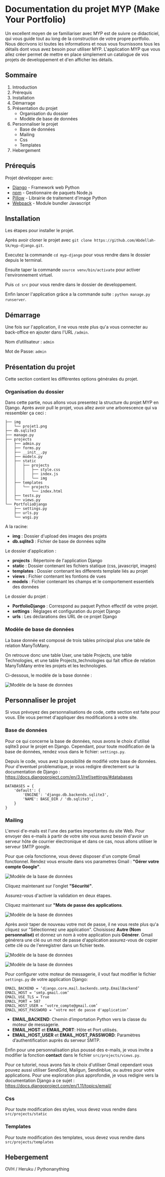 # Documentation du projet MYP (Make Your Portfolio)

Un excellent moyen de se familiariser avec MYP est de suivre ce didacticiel, qui vous guide tout au long de la construction de votre propre portfolio. Nous décrivons ici toutes les informations et nous vous fournissons tous les détails dont vous avez besoin pour utiliser MYP. L'application MYP que vous allez créer permet de mettre en place simplement un catalogue de vos projets de developpement et d'en afficher les détails.

## Sommaire

1. Introduction
2. Prérequis 
3. Installation
4. Démarrage 
6. Présentation du projet
    * Organisation du dossier
    * Modèle de base de données
7. Personnaliser le projet
    * Base de données
    * Mailing
    * Css
    * Templates
8. Hebergement

## Prérequis


Projet développer avec:

* [Django](https://www.djangoproject.com/) - Framework web Python
* [npm](https://www.npmjs.com/) - Gestionnaire de paquets Node.js
* [Pillow](https://pillow.readthedocs.io/en/stable/) - Librairie de traitement d'image Python
* [Webpack](https://webpack.js.org/) - Module bundler Javascript


## Installation


Les étapes pour installer le projet.

Après avoir cloner le projet avec ``git clone https://github.com/Abdellah-Sk/myp-django.git``.

Executez la commande ``cd myp-django`` pour vous rendre dans le dossier depuis le terminal.

Ensuite taper la commande ``source venv/bin/activate`` pour activer l'environnement virtuel.

Puis ``cd src`` pour vous rendre dans le dossier de developpement.

Enfin lancer l'application grâce a la commande suite : ``python manage.py runserver``.


## Démarrage


Une fois sur l'application, il ne vous reste plus qu'a vous connecter au back-office en ajouter dans l'URL ``/admin``.

Nom d’utilisateur :  ``admin``

Mot de Passe: ``admin`` 


## Présentation du projet

Cette section contient les différentes options générales du projet.

### Organisation du dossier

Dans cette partie, nous allons vous presentez la structure du projet MYP en Django.
Après avoir pull le projet, vous allez avoir une arborescence qui va ressembler ça ceci :

```
├── img
│   └── projet1.png
├── db.sqlite3
├── manage.py
├── projects
│   ├── admin.py
│   ├── forms.py
│   ├── __init__.py
│   ├── models.py
│   ├── static
│   │   ├── projects
│   │   │   ├── style.css
│   │   │   ├── index.js
│   │   │   └── img
│   ├── templates
│   │   └── projects
│   │       └── index.html
│   ├── tests.py
│   └── views.py
└── PortfolioDjango
    ├── settings.py
    ├── urls.py
    └── wsgi.py
```

A la racine:
* __img__ : Dossier d'upload des images des projets
* __db.sqlite3__ : Fichier de base de données sqlite

Le dossier d'application :
* __projects__ : Répertoire de l'application Django
* __static__ : Dossier contenant les fichiers statique (css, javascript, images)
* __templates__ : Dossier contenant les differents template liés au projet
* __views__ : Fichier contenant les fontions de vues
* __models__ : Fichier contenant les champs et le comportement essentiels des données

Le dossier du projet :
* __PortfolioDjango__ : Correspond au paquet Python effectif de votre projet.
* __settings__ : Réglages et configuration du projet Django
* __urls__ : Les déclarations des URL de ce projet Django


### Modèle de base de données

La base donnée est composé de trois tables principal plus une table de relation ManyToMany.

On retrouve donc une table User, une table Projects, une table Technologies, et une table Projects_technologies qui fait office de relation ManyToMany entre les projets et les technologies.

Ci-dessous, le modèle de la base donnée :

![Modèle de la base de données](assets/images/db_model.png)

## Personnaliser le projet

Si vous prévoyez des personnalisations de code, cette section est faite pour vous. Elle vous permet d'appliquer des modifications à votre site.

### Base de données

Pour ce qui concerne la base de données, nous avons le choix d'utilisé sqlite3 pour le projet en Django. Cependant, pour toute modification de la base de données, rendez vous dans le fichier: ```settings.py```.

Depuis le code, vous avez la possibilité de modifié votre base de données. Pour d'eventuel problematique, je vous redigire directement sur la documentation de Django : https://docs.djangoproject.com/en/3.1/ref/settings/#databases


```
DATABASES = {
    'default': {
        'ENGINE': 'django.db.backends.sqlite3',
        'NAME': BASE_DIR / 'db.sqlite3',
    }
}
```

### Mailing

L'envoi d'e-mails est l'une des parties importantes du site Web. Pour envoyer des e-mails à partir de votre site vous aurez besoin d'avoir un serveur hôte de courrier électronique et dans ce cas, nous allons utiliser le serveur SMTP google.

Pour que cela fonctionne, vous devez disposer d'un compte Gmail fonctionnel. Rendez vous ensuite dans vos parametres Gmail : __"Gérer votre compte Google"__. 

![Modèle de la base de données](assets/images/gmail_config.png)

Cliquez maintenant sur l'onglet __"Sécurité"__. 

Assurez-vous d'activer la validation en deux étapes. 

Cliquez maintenant sur __"Mots de passe des applications__. 

![Modèle de la base de données](assets/images/gmail_secure.png)

Après avoir taper de nouveau votre mot de passe, il ne vous reste plus qu'a cliquez sur "Sélectionnez une application". Choisissez __Autre (Nom personnalisé)__ et donnez un nom à votre application puis __Générer__. Gmail générera une clé ou un mot de passe d'application assurez-vous de copier cette clé ou de l'enregistrer dans un fichier texte.

![Modèle de la base de données](assets/images/gmail_app.png)

![Modèle de la base de données](assets/images/gmail_code.png)

Pour configurer votre moteur de messagerie, il vout faut modifier le fichier ```settings.py``` de votre application Django:

```
EMAIL_BACKEND = ‘django.core.mail.backends.smtp.EmailBackend’
EMAIL_HOST = ‘smtp.gmail.com’
EMAIL_USE_TLS = True
EMAIL_PORT = 587
EMAIL_HOST_USER = ‘votre_compte@gmail.com’
EMAIL_HOST_PASSWORD = ‘votre mot de passe d'application’
```

* __EMAIL_BACKEND__: Chemin d’importation Python vers la classe du moteur de messagerie.
* __EMAIL_HOST__ et __EMAIL_PORT__: Hôte et Port utilisés.
* __EMAIL_HOST_USER__ et __EMAIL_HOST_PASSWORD__: Paramètres d’authentification auprès du serveur SMTP.

Enfin pour une personnalisation plus poussé des e-mails, je vous invite a modifier la fonction __contact__ dans le fichier ```src/projects/views.py```.

Pour ce tutoriel, nous avons fais le choix d'utiliser Gmail cependant vous pouvez aussi utiliser SendGrid, Mailgun, Sendinblue, ou autres pour votre applications. Pour une exploration plus approfondie, je vous redigire vers la documentation Django a ce sujet : https://docs.djangoproject.com/en/1.11/topics/email/



### Css

Pour toute modification des styles, vous devez vous rendre dans ```src/projects/static```

### Templates

Pour toute modification des templates, vous devez vous rendre dans ```src/projects/templates```


## Hebergement

OVH / Heruku / Pythonanything